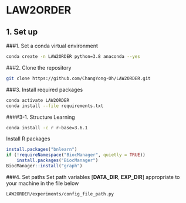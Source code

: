 # LAW2ORDER

## 1. Set up
###1. Set a conda virtual environment
```bash
conda create -n LAW2ORDER python=3.8 anaconda --yes
```

###2. Clone the repository
```bash
git clone https://github.com/ChangYong-Oh/LAW2ORDER.git
```

###3. Install required packages
```bash
conda activate LAW2ORDER
conda install --file requirements.txt
```

####3-1. Structure Learning
```bash
conda install -c r r-base=3.6.1
```
Install R packages
```R
install.packages("bnlearn")
if (!requireNamespace("BiocManager", quietly = TRUE))
    install.packages("BiocManager")
BiocManager::install("graph")
```

###4. Set paths
Set path variables [__DATA_DIR__, __EXP_DIR__] appropriate to your machine in the file below
```bash
LAW2ORDER/experiments/config_file_path.py
```
